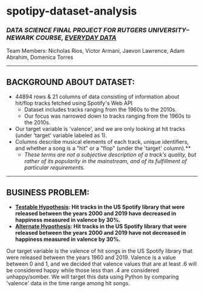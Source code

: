 # spotipy-dataset-analysis
### <i>DATA SCIENCE FINAL PROJECT FOR RUTGERS UNIVERSITY–NEWARK COURSE, <ins>EVERYDAY DATA</ins></i>
Team Members: Nicholas Rios, Victor Armani, Jaevon Lawrence, Adam Abrahim, Domenica Torres
***

## BACKGROUND ABOUT DATASET:
- 44894 rows & 21 columns of data consisting of information about hit/flop tracks fetched using Spotify's Web API 
  - Dataset includes tracks ranging from the 1960s to the 2010s.
  - Our focus was narrowed down to tracks ranging from the 1960s to the 2010s.
- Our target variable is 'valence', and we are only looking at hit tracks (under 'target' variable labeled as 1).
- Columns describe musical elements of each track, unique identifiers, and whether a song is a "hit" or a "flop" (under the 'target' column).** 
  - <i>These terms are not a subjective description of a track's quality, but rather of its popularity in the mainstream, and of its fulfillment of particular requirements.</i>
***

## BUSINESS PROBLEM: 
- <b><ins>Testable Hypothesis</ins>: Hit tracks in the US Spotify library that were released between the years 2000 and 2019 have decreased in happiness measured in valence by 30%.</b>
- <b><ins>Alternate Hypothesis</ins>: Hit tracks in the US Spotify library that were released between the years 2000 and 2019 have not decreased in happiness measured in valence by 30%.</b> 

Our target variable is the valence of hit songs in the US Spotify library that were released between the years 1960 and 2019. Valence is a value between 0 and 1, and we decided that valence values that are at least .6 will be considered happy while those less than .4 are considered unhappy/somber. We will target this data using Python by comparing 'valence' data in the time range among hit songs. 

